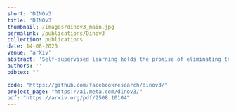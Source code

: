 ```yaml
---
short: 'DINOv3'
title: 'DINOv3'
thumbnail: /images/dinov3_main.jpg
permalink: /publications/Dinov3
collection: publications
date: 14-08-2025
venue: 'arXiv'
abstract: 'Self-supervised learning holds the promise of eliminating the need for manual data annotation, enabling models to scale effortlessly to massive datasets and larger architectures. By not being tailored to specific tasks or domains, this training paradigm has the potential to learn visual representations from diverse sources, ranging from natural to aerial images— using a single algorithm. This technical report introduces DINOv3, a major milestone toward realizing this vision by leveraging simple yet effective strategies. First, we leverage the benefit of scaling both dataset and model size by careful data preparation, design, and optimization. Second, we introduce a new method called Gram anchoring, which effectively addresses the known yet unsolved issue of dense feature maps degrading during long training schedules. Finally, we apply post-hoc strategies that further enhance our models’ flexibility with respect to resolution, model size, and alignment with text. As a result, we present a versatile vision foundation model that outperforms the specialized state of the art across a broad range of settings, without fine-tuning. DINOv3 produces high-quality dense features that achieve outstanding performance on various vision tasks, significantly surpassing previous self- and weakly-supervised foundation models. We also share the DINOv3 suite of vision models, designed to advance the state of the art on a wide spectrum of tasks and data by providing scalable solutions for diverse resource constraints and deployment scenarios.'
authors: ''
bibtex: ""

code: "https://github.com/facebookresearch/dinov3/"
project_page: "https://ai.meta.com/dinov3/"
pdf: "https://arxiv.org/pdf/2508.10104"
---
```

